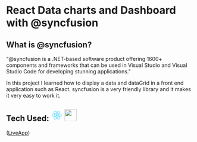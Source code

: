 # React Data charts and Dashboard with @syncfusion

## What is @syncfusion? 
"@syncfusion is a .NET-based software product offering 1600+ components and frameworks that can be used in Visual Studio and Visual Studio Code for developing stunning applications."

In this project I learned how to display a data and dataGrid in a front end application such as React.
syncfusion is a very friendly library and it makes it very easy to work it.

## Tech Used: <img height="32" width="32" src="https://raw.githubusercontent.com/github/explore/5b3600551e122a3277c2c5368af2ad5725ffa9a1/topics/react/react.png" /> <img height="32" width="32" src="https://res.cloudinary.com/practicaldev/image/fetch/s--GmGpxlwT--/c_fill,f_auto,fl_progressive,h_320,q_auto,w_320/https://dev-to-uploads.s3.amazonaws.com/uploads/organization/profile_image/771/21df7034-5069-4e05-9f54-2c881bb9ebb7.png" />


([LiveApp](https://www.google.com))
